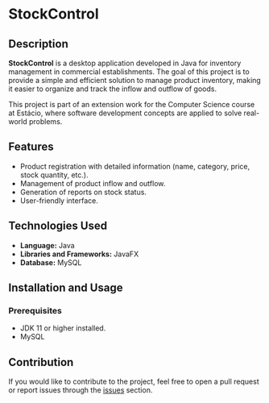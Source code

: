 # StockControl

## Description

**StockControl** is a desktop application developed in Java for inventory management in commercial establishments. The
goal of this project is to provide a simple and efficient solution to manage product inventory, making it easier to
organize and track the inflow and outflow of goods.

This project is part of an extension work for the Computer Science course at Estácio, where software development
concepts are applied to solve real-world problems.

## Features

- Product registration with detailed information (name, category, price, stock quantity, etc.).
- Management of product inflow and outflow.
- Generation of reports on stock status.
- User-friendly interface.

## Technologies Used

- **Language:** Java
- **Libraries and Frameworks:** JavaFX
- **Database:** MySQL

## Installation and Usage

### Prerequisites

- JDK 11 or higher installed.
- MySQL

## Contribution

If you would like to contribute to the project, feel free to open a pull request or report issues through
the [issues](https://github.com/your-username/StockControl/issues) section.